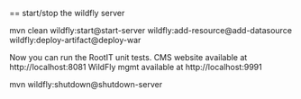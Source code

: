 

== start/stop the wildfly server

mvn clean wildfly:start@start-server wildfly:add-resource@add-datasource wildfly:deploy-artifact@deploy-war 

Now you can run the RootIT unit tests.
CMS website available at http://localhost:8081
WildFly mgmt available at http://localhost:9991

mvn wildfly:shutdown@shutdown-server
